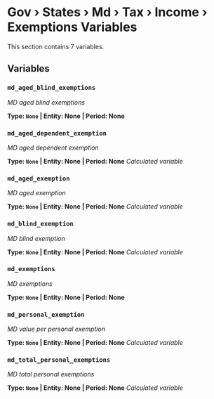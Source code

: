 # Gov › States › Md › Tax › Income › Exemptions Variables

This section contains 7 variables.

## Variables

### `md_aged_blind_exemptions`
*MD aged blind exemptions*

**Type: `None` | Entity: None | Period: None**

### `md_aged_dependent_exemption`
*MD aged dependent exemption*

**Type: `None` | Entity: None | Period: None**
*Calculated variable*

### `md_aged_exemption`
*MD aged exemption*

**Type: `None` | Entity: None | Period: None**
*Calculated variable*

### `md_blind_exemption`
*MD blind exemption*

**Type: `None` | Entity: None | Period: None**
*Calculated variable*

### `md_exemptions`
*MD exemptions*

**Type: `None` | Entity: None | Period: None**

### `md_personal_exemption`
*MD value per personal exemption*

**Type: `None` | Entity: None | Period: None**
*Calculated variable*

### `md_total_personal_exemptions`
*MD total personal exemptions*

**Type: `None` | Entity: None | Period: None**
*Calculated variable*
